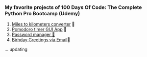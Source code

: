 ### My favorite projects of 100 Days Of Code: The Complete Python Pro Bootcamp (Udemy)

1. [Miles to kilometers converter](MileToKmConverter) 🔄
2. [Pomodoro timer GUI App](Pomodoro_timer) 🍅
3. [Password manager 🔑](Password_manager)
4. [Birhday Greetings via Email](birthday-wisher)🎂


... updating 
